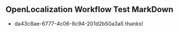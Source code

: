 ## OpenLocalization Workflow Test MarkDown
* da43c8ae-6777-4c06-8c94-201d2b50a3a5 thanks!

<!--HONumber=Jul16_HO4-->


